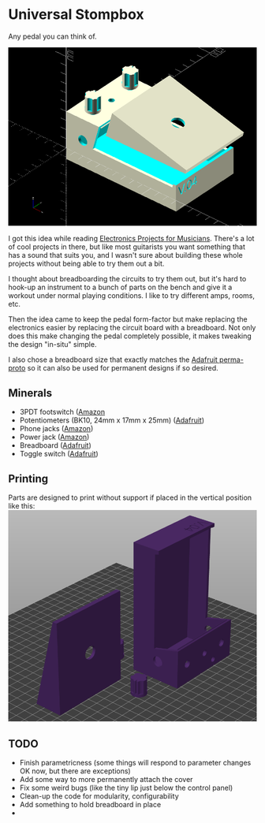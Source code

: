 # Universal Stompbox
Any pedal you can think of.

![preview render of stompbox parts](overview_render.png)

I got this idea while reading [Electronics Projects for Musicians](https://archive.org/details/electronicprojec0000ande).  There's a lot of cool projects in there, but like most guitarists you want something that has a sound that suits you, and I wasn't sure about building these whole projects without being able to try them out a bit.

I thought about breadboarding the circuits to try them out, but it's hard to hook-up an instrument to a bunch of parts on the bench and give it a workout under normal playing conditions.  I like to try different amps, rooms, etc.

Then the idea came to keep the pedal form-factor but make replacing the electronics easier by replacing the circuit board with a breadboard.  Not only does this make changing the pedal completely possible, it makes tweaking the design "in-situ" simple.

I also chose a breadboard size that exactly matches the [Adafruit perma-proto](https://www.adafruit.com/product/571) so it can also be used for permanent designs if so desired.

## Minerals
* 3PDT footswitch ([Amazon](https://www.amazon.com/ESUPPORT-Guitar-Effect-Switch-Bypass/dp/B012CF181K/ref=sr_1_3?crid=3OFZ0CN4QBI8L&keywords=true%2Bbypass%2Bfootswitch&qid=1704382921&sprefix=true%2Bbypass%2Bfootswitch%2Caps%2C122&sr=8-3&th=1)
* Potentiometers (BK10, 24mm x 17mm x 25mm) ([Adafruit](https://www.adafruit.com/product/562))
* Phone jacks ([Amazon](https://www.amazon.com/6-35mm-Female-Microphone-Connector-Adapter/dp/B08MT66VPX/ref=sr_1_4?crid=277SYRYCNU1DJ&keywords=phone+jack+mono&qid=1704383187&sprefix=phone+jack+mono%2Caps%2C145&sr=8-4))
* Power jack ([Amazon](https://www.amazon.com/DIYhz-Socket-Female-Mounting-Connector/dp/B09W9SJ1B6/ref=sr_1_6?crid=1748WOZ1SW6FB&keywords=dc%2Bpower%2Bjack&qid=1704383393&s=industrial&sprefix=dc%2Bpower%2Bjack%2Cindustrial%2C152&sr=1-6&th=1))
* Breadboard ([Adafruit](https://www.adafruit.com/product/4539))
* Toggle switch ([Adafruit](https://www.adafruit.com/product/3221))

## Printing

Parts are designed to print without support if placed in the vertical position like this:
![parts in vertical orientation in slicing software](usb_complete_slicing.png)


## TODO

* Finish parametricness (some things will respond to parameter changes OK now, but there are exceptions)
* Add some way to more permanently attach the cover
* Fix some weird bugs (like the tiny lip just below the control panel)
* Clean-up the code for modularity, configurability
* Add something to hold breadboard in place
* 

